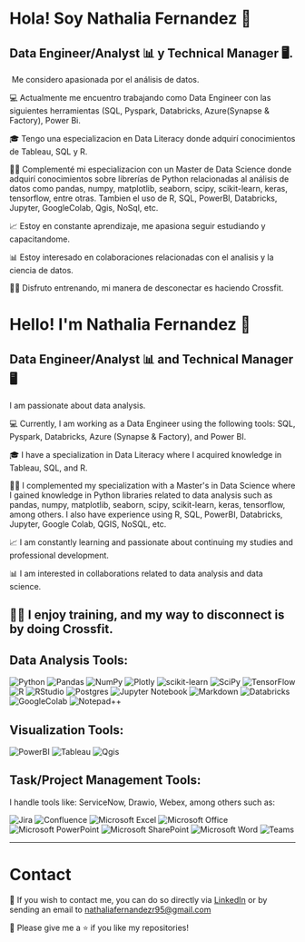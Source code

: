 # Hola! Soy Nathalia Fernandez 👋
## Data Engineer/Analyst 📊 y Technical Manager 🖥️.
⁣⁣
Me considero apasionada por el análisis de datos.

💻 Actualmente me encuentro trabajando como Data Engineer con las siguientes herramientas (SQL, Pyspark, Databricks, Azure(Synapse & Factory), Power Bi.

🎓 Tengo una especializacion en Data Literacy donde adquirí conocimientos de Tableau, SQL y R. 

👨‍🎓 Complementé mi especializacion con un Master de Data Science donde adquirí conocimientos sobre librerías de Python relacionadas al análisis de datos como pandas, numpy, matplotlib, seaborn, scipy, scikit-learn, keras, tensorflow, entre otras. Tambien el uso de R, SQL, PowerBI, Databricks, Jupyter, GoogleColab, Qgis, NoSql, etc.

📈 Estoy en constante aprendizaje, me apasiona seguir estudiando y capacitandome.

📊 Estoy interesado en colaboraciones relacionadas con el analisis y la ciencia de datos.

🏋️‍♂️ Disfruto entrenando, mi manera de desconectar es haciendo Crossfit. 

# Hello! I'm Nathalia Fernandez 👋
## Data Engineer/Analyst 📊 and Technical Manager 🖥️
I am passionate about data analysis.

💻 Currently, I am working as a Data Engineer using the following tools: SQL, Pyspark, Databricks, Azure (Synapse & Factory), and Power BI.

🎓 I have a specialization in Data Literacy where I acquired knowledge in Tableau, SQL, and R.

👨‍🎓 I complemented my specialization with a Master's in Data Science where I gained knowledge in Python libraries related to data analysis such as pandas, numpy, matplotlib, seaborn, scipy, scikit-learn, keras, tensorflow, among others. I also have experience using R, SQL, PowerBI, Databricks, Jupyter, Google Colab, QGIS, NoSQL, etc.

📈 I am constantly learning and passionate about continuing my studies and professional development.

📊 I am interested in collaborations related to data analysis and data science.

🏋️‍♂️ I enjoy training, and my way to disconnect is by doing Crossfit.
----------------------------------------------------------------------------------------------------------------------------------------------------------------------
## Data Analysis Tools:
![Python](https://img.shields.io/badge/python-3670A0?style=for-the-badge&logo=python&logoColor=ffdd54) ![Pandas](https://img.shields.io/badge/pandas-%23150458.svg?style=for-the-badge&logo=pandas&logoColor=white) ![NumPy](https://img.shields.io/badge/numpy-%23013243.svg?style=for-the-badge&logo=numpy&logoColor=white) ![Plotly](https://img.shields.io/badge/Plotly-%233F4F75.svg?style=for-the-badge&logo=plotly&logoColor=white) ![scikit-learn](https://img.shields.io/badge/scikit--learn-%23F7931E.svg?style=for-the-badge&logo=scikit-learn&logoColor=white) ![SciPy](https://img.shields.io/badge/SciPy-%230C55A5.svg?style=for-the-badge&logo=scipy&logoColor=%white) ![TensorFlow](https://img.shields.io/badge/TensorFlow-FF6F00?style=for-the-badge&logo=tensorflow&logoColor=white)  ![R](https://img.shields.io/badge/r-%23276DC3.svg?style=for-the-badge&logo=r&logoColor=white) ![RStudio](https://img.shields.io/badge/RStudio-4285F4?style=for-the-badge&logo=rstudio&logoColor=white) ![Postgres](https://img.shields.io/badge/postgres-%23316192.svg?style=for-the-badge&logo=postgresql&logoColor=white) ![Jupyter Notebook](https://img.shields.io/badge/jupyter-%23FA0F00.svg?style=for-the-badge&logo=jupyter&logoColor=white) ![Markdown](https://img.shields.io/badge/markdown-%23000000.svg?style=for-the-badge&logo=markdown&logoColor=white) ![Databricks](https://img.shields.io/badge/Databricks-FF3621?style=for-the-badge&logo=Databricks&logoColor=white)  ![GoogleColab](https://img.shields.io/badge/Colab-F9AB00?style=for-the-badge&logo=googlecolab&color=525252) ![Notepad++](	https://img.shields.io/badge/Notepad++-90E59A.svg?style=for-the-badge&logo=notepad%2B%2B&logoColor=black)

## Visualization Tools:
![PowerBI](https://img.shields.io/badge/PowerBI-F2C811?style=for-the-badge&logo=Power%20BI&logoColor=white)
![Tableau](https://img.shields.io/badge/Tableau-E97627?style=for-the-badge&logo=Tableau&logoColor=white)
![Qgis](https://img.shields.io/badge/qgis-3.28_firenze-93b023?&style=for-the-badge&logo=qgis&logoColor=white)


## Task/Project Management Tools:
I handle tools like: ServiceNow, Drawio, Webex, among others such as:

![Jira](https://img.shields.io/badge/jira-%230A0FFF.svg?style=for-the-badge&logo=jira&logoColor=white) ![Confluence](https://img.shields.io/badge/confluence-%23172BF4.svg?style=for-the-badge&logo=confluence&logoColor=white) ![Microsoft Excel](https://img.shields.io/badge/Microsoft_Excel-217346?style=for-the-badge&logo=microsoft-excel&logoColor=white) ![Microsoft Office](https://img.shields.io/badge/Microsoft_Office-D83B01?style=for-the-badge&logo=microsoft-office&logoColor=white) ![Microsoft PowerPoint](https://img.shields.io/badge/Microsoft_PowerPoint-B7472A?style=for-the-badge&logo=microsoft-powerpoint&logoColor=white) 	![Microsoft SharePoint ](https://img.shields.io/badge/Microsoft_SharePoint-0078D4?style=for-the-badge&logo=microsoft-sharepoint&logoColor=white) ![Microsoft Word](https://img.shields.io/badge/Microsoft_Word-2B579A?style=for-the-badge&logo=microsoft-word&logoColor=white) ![Teams](https://img.shields.io/badge/Microsoft_Teams-6264A7?style=for-the-badge&logo=microsoft-teams&logoColor=white)

----------------------------------------------------------------------------------------------------------------------------------------------------------------------
# Contact
📧 If you wish to contact me, you can do so directly via  [LinkedIn](https://www.linkedin.com/in/nathaliafr/?locale=en_US)  or by sending an email to nathaliafernandezr95@gmail.com

👏 Please give me a ⭐️ if you like my repositories!
